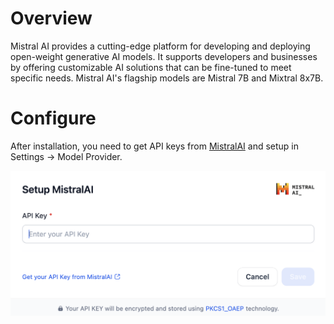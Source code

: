 # Overview
Mistral AI provides a cutting-edge platform for developing and deploying open-weight generative AI models. It supports developers and businesses by offering customizable AI solutions that can be fine-tuned to meet specific needs. Mistral AI's flagship models are Mistral 7B and Mixtral 8x7B.

# Configure
After installation, you need to get API keys from [MistralAI](https://console.mistral.ai/api-keys/) and setup in Settings -> Model Provider.

![](_assets/mistralai.PNG)